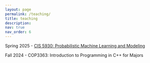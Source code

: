 ```yaml
---
layout: page
permalink: /teaching/
title: teaching
description: 
nav: true
nav_order: 6
---
```


<!-- For now, this page is assumed to be a static description of your courses. You can convert it to a collection similar to `_projects/` so that you can have a dedicated page for each course.

Organize your courses by years, topics, or universities, however you like! -->

Spring 2025 - [CIS 5930: Probabilistic Machine Learning and Modeling](https://cis5930.github.io/)

Fall 2024 - COP3363: Introduction to Programming in C++ for Majors
